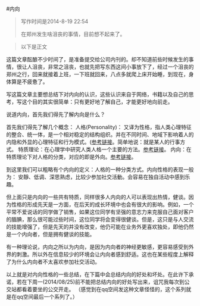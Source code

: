 #内向
>写作时间是2014-8-19 22:54
>
>在郑州发生啥沮丧的事情，目前想不起来了。

>以下是正文

这篇文章酝酿不少时间了，是准备提交给公司内刊的。却不知道前些时候发生的事情，很让人沮丧，非常之沮丧，也就先把写东西这间小事放下了，经过一个沮丧的郑州之行，回来就接着上班，一下班就回来，八点多就爬上床开始睡，到现在，身体算是不疲惫了。

写这篇文章主要想总结下对内向的认识，这些认识来自于网络，书籍以及自己的思考，写这个目的其实很简单：只有更好地了解自己，才能更好地向前走。

说道内向，首先我们得先了解内向是什么？

首先我们得先了解几个概念：
人格(Personality)： 又译为性格，指人类心理特征的整合、统一体，是一个相对稳定的结构组织。并在不同时间、地域下影响着人的内隐和外显的心理特征和行为模式。([参考链接](https://zh.wikipedia.org/wiki/%E4%BA%BA%E6%A0%BC)。简单地说：就是某人的行事方式。
特质理论：在心理学中研究人类人格一个主要的方法。[参考链接](https://zh.wikipedia.org/wiki/%E7%89%B9%E8%B4%A8%E7%90%86%E8%AE%BA)。
内向：在特质理论下对人格的分类，对应的即是外向。[参考链接](https://zh.wikipedia.org/zh/%E5%A4%96%E5%90%91%E6%80%A7%E4%B8%8E%E5%86%85%E5%90%91%E6%80%A7)。

到这里我们可以粗略有个内向的定义：人格的一种分类方式。内向性格的表现一般为： 安靜、低调、深思熟虑，比较少参加社交活動。会容易在独自活动中感到乐趣。

 但上面只是内向的一些共有特质，同样很多人内向的人可以表现出热情，健谈。因为性格的形成先天是一方面，在后天的成长环境中也会有很大的影响。例如，一个平常不爱说话的同学做了销售，如果这位同学有坚强的意志力来克服自己面对客户的腼腆，那么很可能过些时间，这位同学将会变得很健谈。但是，这只是与人交流的技能增强了，但是先天的并没有改变，他仍可能在业务外更喜欢独处，即他仍然是一个内向者，但是拥有健谈的技能。

有一种理论说，内向之所以为内向，是因为内向者的神经更敏感，更容易感受到外界的刺激。所以外在信息较少的环境会让内向者感到舒适。这也在某些程度上解释了为什么内向者不太喜欢参加社交活动。

以上就是对内向性格的一些总结，在下篇中会总结内向的好处和坏处。在此许下承诺，若在下周一(2014/08/25)前不能把总结内向的好处写出来，诅咒我每次到公交站都看着要坐的公交开走。
（感觉到在qq空间发这种文章怪怪的，这个系列就是在qq空间最后一个系列了。） 